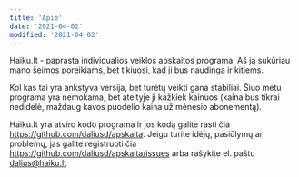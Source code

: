 ```yaml
---
title: 'Apie'
date: '2021-04-02'
modified: '2021-04-02'
---
```


Haiku.lt - paprasta individualios veiklos apskaitos programa. Aš
ją sukūriau mano šeimos poreikiams, bet tikiuosi, kad ji bus
naudinga ir kitiems.

Kol kas tai yra ankstyva versija, bet turėtų veikti gana
stabiliai. Šiuo metu programa yra nemokama, bet ateityje ji
kažkiek kainuos (kaina bus tikrai nedidelė, maždaug kavos puodelio
kaina už mėnesio abonementą).

Haiku.lt yra atviro kodo programa ir jos kodą galite rasti čia
<https://github.com/daliusd/apskaita>. Jeigu turite idėjų,
pasiūlymų ar problemų, jas galite registruoti čia
<https://github.com/daliusd/apskaita/issues> arba rašykite el.
paštu [dalius@haiku.lt](mailto:dalius@haiku.lt)
